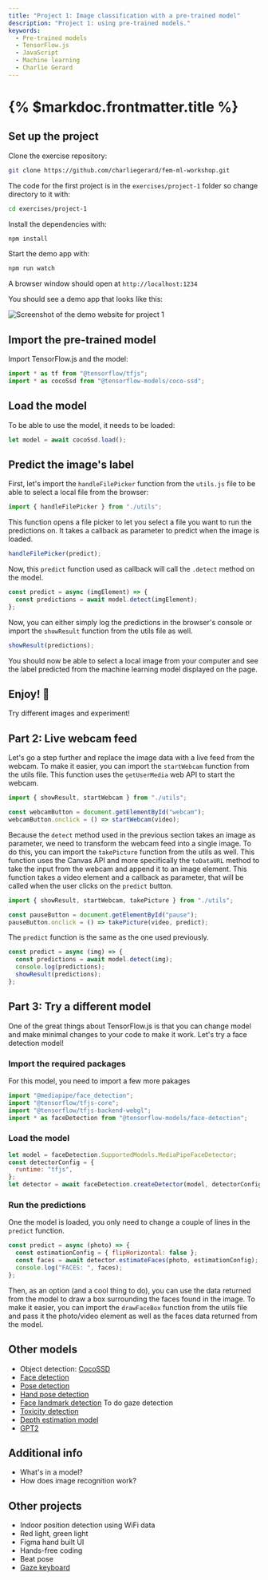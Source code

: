 ```yaml
---
title: "Project 1: Image classification with a pre-trained model"
description: "Project 1: using pre-trained models."
keywords:
  - Pre-trained models
  - TensorFlow.js
  - JavaScript
  - Machine learning
  - Charlie Gerard
---
```


# {% $markdoc.frontmatter.title %}

## Set up the project

Clone the exercise repository:

```bash
git clone https://github.com/charliegerard/fem-ml-workshop.git
```

The code for the first project is in the `exercises/project-1` folder so change directory to it with:

```bash
cd exercises/project-1
```

Install the dependencies with:

```bash
npm install
```

Start the demo app with:

```bash
npm run watch
```

A browser window should open at `http://localhost:1234`

You should see a demo app that looks like this:

![Screenshot of the demo website for project 1](/static/project1-demo.png#project-thumbnail)

## Import the pre-trained model

Import TensorFlow.js and the model:

```js
import * as tf from "@tensorflow/tfjs";
import * as cocoSsd from "@tensorflow-models/coco-ssd";
```

## Load the model

To be able to use the model, it needs to be loaded:

```js
let model = await cocoSsd.load();
```

## Predict the image's label

First, let's import the `handleFilePicker` function from the `utils.js` file to be able to select a local file from the browser:

```js
import { handleFilePicker } from "./utils";
```

This function opens a file picker to let you select a file you want to run the predictions on. It takes a callback as parameter to predict when the image is loaded.

```js
handleFilePicker(predict);
```

Now, this `predict` function used as callback will call the `.detect` method on the model.

```js
const predict = async (imgElement) => {
  const predictions = await model.detect(imgElement);
};
```

Now, you can either simply log the predictions in the browser's console or import the `showResult` function from the utils file as well.

```js
showResult(predictions);
```

You should now be able to select a local image from your computer and see the label predicted from the machine learning model displayed on the page.

## Enjoy! 🎉

Try different images and experiment!

## Part 2: Live webcam feed

Let's go a step further and replace the image data with a live feed from the webcam. To make it easier, you can import the `startWebcam` function from the utils file. This function uses the `getUserMedia` web API to start the webcam.

```js
import { showResult, startWebcam } from "./utils";

const webcamButton = document.getElementById("webcam");
webcamButton.onclick = () => startWebcam(video);
```

Because the `detect` method used in the previous section takes an image as parameter, we need to transform the webcam feed into a single image. To do this, you can import the `takePicture` function from the utils as well.
This function uses the Canvas API and more specifically the `toDataURL` method to take the input from the webcam and append it to an image element.
This function takes a video element and a callback as parameter, that will be called when the user clicks on the `predict` button.

```js
import { showResult, startWebcam, takePicture } from "./utils";

const pauseButton = document.getElementById("pause");
pauseButton.onclick = () => takePicture(video, predict);
```

The `predict` function is the same as the one used previously.

```js
const predict = async (img) => {
  const predictions = await model.detect(img);
  console.log(predictions);
  showResult(predictions);
};
```

## Part 3: Try a different model

One of the great things about TensorFlow.js is that you can change model and make minimal changes to your code to make it work. Let's try a face detection model!

### Import the required packages

For this model, you need to import a few more pakages

```js
import "@mediapipe/face_detection";
import "@tensorflow/tfjs-core";
import "@tensorflow/tfjs-backend-webgl";
import * as faceDetection from "@tensorflow-models/face-detection";
```

### Load the model

```js
let model = faceDetection.SupportedModels.MediaPipeFaceDetector;
const detectorConfig = {
  runtime: "tfjs",
};
let detector = await faceDetection.createDetector(model, detectorConfig);
```

### Run the predictions

One the model is loaded, you only need to change a couple of lines in the `predict` function.

```js
const predict = async (photo) => {
  const estimationConfig = { flipHorizontal: false };
  const faces = await detector.estimateFaces(photo, estimationConfig);
  console.log("FACES: ", faces);
};
```

Then, as an option (and a cool thing to do), you can use the data returned from the model to draw a box surrounding the faces found in the image. To make it easier, you can import the `drawFaceBox` function from the utils file and pass it the photo/video element as well as the faces data returned from the model.

## Other models

- Object detection: [CocoSSD](https://www.kaggle.com/models/tensorflow/ssd-mobilenet-v2/frameworks/tfJs)
- [Face detection](https://github.com/tensorflow/tfjs-models/tree/master/face-detection)
- [Pose detection](https://github.com/tensorflow/tfjs-models/tree/master/pose-detection)
- [Hand pose detection](https://github.com/tensorflow/tfjs-models/tree/master/handpose)
- [Face landmark detection](https://www.npmjs.com/package/@tensorflow-models/face-landmarks-detection) To do gaze detection
- [Toxicity detection](https://github.com/tensorflow/tfjs-models/tree/master/toxicity)
- [Depth estimation model](https://github.com/tensorflow/tfjs-models/tree/master/depth-estimation)
- [GPT2](https://github.com/tensorflow/tfjs-models/tree/master/gpt2)

## Additional info

- What's in a model?
- How does image recognition work?

## Other projects

- Indoor position detection using WiFi data
- Red light, green light
- Figma hand built UI
- Hands-free coding
- Beat pose
- [Gaze keyboard](github.com/charliegerard/gaze-detection)
